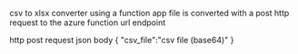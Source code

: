 csv to xlsx converter using a function app
file is converted with a post http request to the azure function url endpoint 

http post request 
json body 
    {
      "csv_file":"csv file (base64)"
                                      }
